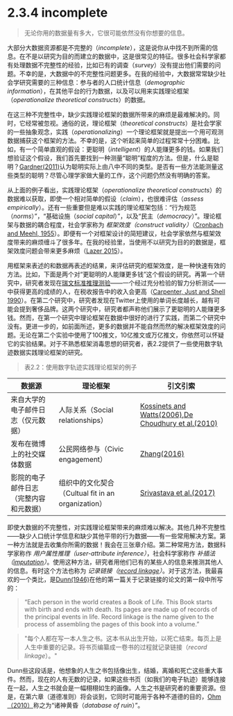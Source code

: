 # 2.3.4 incomplete
> 无论你用的数据量有多大，它很可能依然没有你想要的信息。

大部分大数据资源都是不完整的（*incomplete*），这是说你从中找不到所需的信息。在不是以研究为目的而建立的数据中，这是很常见的特征。很多社会科学家都有处理数据不完整性的经验，比如已有的调查（*survey*）没有提出他们需要的问题。不幸的是，大数据中的不完整性问题更多。在我的经验中，大数据常常缺少社会学研究需要的三种信息：参与者的人口统计信息（*demographic information*），在其他平台的行为数据，以及可以用来实践理论框架（*operationalize theoretical constructs*）的数据。

在这三种不完整性中，缺少实践理论框架的数据所带来的麻烦是最难解决的。同时，它经常被忽视。通俗的说，理论框架（*theoretical constructs*）是社会学家的一些抽象观念，实践（*operationalizing*）一个理论框架就是提出一个用可观测数据捕获这个框架的方法。不幸的是，这个听起来简单的过程常常十分困难。比如，有一个简单直观的假设：更聪明（*intelligent*）的人能赚更多的钱。如果我们想验证这个假设，我们首先要找到一种测量“聪明”程度的方法。但是，什么是聪明？[Gardner(2011)](https://books.google.com/books?id=2IEfFSYouKUC)认为聪明实际上由八中不同的类型。是否有一些方法能测量这些类型的聪明？尽管心理学家做大量的工作，这个问题仍然没有明确的答案。

从上面的例子看出，实践理论框架（*operationalize theoretical constructs*）的数据难以获取，即使一个相对简单的假设（*claim*），也很难评估（*assess empirically*）。还有一些重要但是难以实践的理论框架包括：“行为规范（*norms*）”，“基础设施（*social capital*）”，以及“民主（*democracy*）”。理论框架与数据的耦合程度，社会学家称为 *框架效度（construct validity）*（[Cronbach and Meehl, 1955](https://doi.org/10.1037/h0040957)）。即便有一个对框架设计的简短建议，社会学家依然与框架效度带来的麻烦缠斗了很多年。在我的经验里，当使用不以研究为目的的数据是，框架效度问题会带来更多麻烦（[Lazer 2015](http://citiespapers.ssrc.org/issues-of-construct-validity-and-reliability-in-massive-passive-data-collections/)）。

用框架来表述的和数据再表述的结果，来评估研究的框架效度，是一种快速有效的方法。比如，下面是两个对“更聪明的人能赚更多钱”这个假设的研究。再第一个研究中，研究者发现在[瑞文标准推理测验](https://zh.wikipedia.org/wiki/%E7%91%9E%E6%96%87%E6%B0%8F%E6%A8%99%E6%BA%96%E6%8E%A8%E7%90%86%E6%B8%AC%E9%A9%97)——一个经过充分检验的智力分析测试——中获得更高的成绩的人，在税收报告中的收入会更高（[Carpenter, Just and Shell 1990](https://doi.org/10.1037/0033-295X.97.3.404)）。在第二个研究中，研究者发现在Twitter上使用的单词长度越长，越有可能会提到奢侈品牌。这两个研究中，研究者都声称他们展示了更聪明的人能赚更多钱。然而，在第一个研究中理论框架在数据中很好的进行了实践，而第二个研究中没有。更进一步的，如前面所述，更多的数据并不能自然而然的解决框架效度的问题。无论在第二个实验中使用了100推文，10亿推文或万亿推文，你依然可以怀疑它的实验结果。对于不熟悉框架消毒思想的研究者，表2.2提供了一些使用数字轨迹数据实践理论框架的研究。

> 表2.2：使用数字轨迹实践理论框架的例子

|数据源|理论框架|引文引索|
|---|---|---|
|来自大学的电子邮件日志（仅元数据）|人际关系（Social relationships）|[Kossinets and Watts(2006)](https://doi.org/10.1126/science.1116869),[De Choudhury et al.(2010)](https://doi.org/10.1145/1772690.1772722)|
|发布在微博上的社交媒体数据|公民网络参与（Civic engagement）|[Zhang(2016)](http://papers.ssrn.com/abstract=2647222)|
|影院的电子邮件日志（完整内容和元数据）|组织中的文化契合（Cultual fit in an organization）|[Srivastava et al.(2017)](https://doi.org/10.1287/mnsc.2016.2671)|

即使大数据的不完整性，对实践理论框架带来的麻烦难以解决。其他几种不完整性——缺少人口统计学信息和缺少其他平带的行为数据——有一些常用解决方案。第一种方法就是去收集你所需的数据！我会在三张章介绍。第二种常用方法，数据科学家称作 *用户属性推理（user-attribute inference）*，社会科学家称作 *补插法（[imputation](https://en.wikipedia.org/wiki/Imputation_(statistics))）*。使用这种方法，研究者用他们已有的某些人的信息来推测其他人的信息。有时这个方法也称为 *记录链接（[record linkage](https://en.wikipedia.org/wiki/Record_linkage)）*。对于这方法，我最喜欢的一个类比，是[Dunn(1946)](https://doi.org/10.2105/AJPH.36.12.1412)在他的第一篇关于记录链接的论文的第一段中所写的：

> “Each person in the world creates a Book of Life. This Book starts with birth and ends with death. Its pages are made up of records of the principal events in life. Record linkage is the name given to the process of assembling the pages of this book into a volume.”

> "每个人都在写一本人生之书。这本书从出生开始，以死亡结束。每页上是人生中重要的记录。将书页编纂成一卷书的过程就记录链接（*record linkage*）。"

Dunn些这段话是，他想象的人生之书包括像出生，结婚，离婚和死亡这些重大事件。然而，现在的人有无数的记录，如果这些书页（如我们的电子轨迹）能够连接在一起，人生之书就会是一幅栩栩如生的画像。人生之书是研究者的重要资源。但是，在第六章（道德准则）将会谈到，它同时可能用于各种不道德的目的，[Ohm（2010）](https://www.bitbybitbook.com/www.uclalawreview.org/pdf/57-6-3.pdf)称之为“诸神黄昏（*database of ruin*）”。
